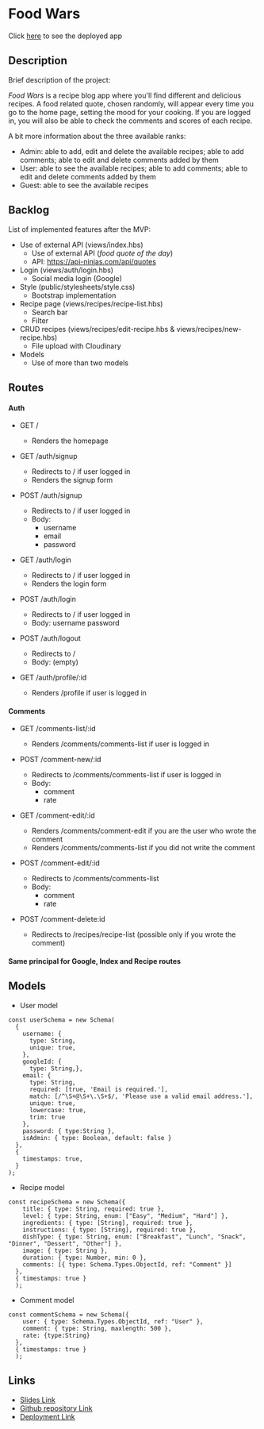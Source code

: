 # Food Wars
Click [here](http://food-wars-ironhack.herokuapp.com/) to see the deployed app

## Description
Brief description of the project:

*Food Wars* is a recipe blog app where you'll find different and delicious recipes. A food related quote, chosen randomly, will appear every time you go to the home page, setting the mood for your cooking. If you are logged in, you will also be able to check the comments and scores of each recipe. 

A bit more information about the three available ranks:
- Admin: able to add, edit and delete the available recipes; able to add comments; able to edit and delete comments added by them
- User: able to see the available recipes; able to add comments; able to edit and delete comments added by them 
- Guest: able to see the available recipes


## Backlog
List of implemented features after the MVP:

- Use of external API (views/index.hbs)
    - Use of external API (*food quote of the day*)
    - API: https://api-ninjas.com/api/quotes
- Login (views/auth/login.hbs)
    - Social media login (Google)
- Style (public/stylesheets/style.css)
    - Bootstrap implementation 
- Recipe page (views/recipes/recipe-list.hbs)
    - Search bar
    - Filter
- CRUD recipes (views/recipes/edit-recipe.hbs & views/recipes/new-recipe.hbs)
    - File upload with Cloudinary
- Models
    - Use of more than two models

## Routes

#### Auth
- GET /
    - Renders the homepage

- GET /auth/signup

    - Redirects to / if user logged in
    - Renders the signup form 

- POST /auth/signup
    - Redirects to / if user logged in
    - Body:
        - username
        - email
        - password

- GET /auth/login
    - Redirects to / if user logged in
    - Renders the login form 

- POST /auth/login
    - Redirects to / if user logged in
    - Body:
        username
        password

- POST /auth/logout
    - Redirects to /
    - Body: (empty)

- GET /auth/profile/:id
    - Renders /profile if user is logged in

#### Comments
- GET /comments-list/:id
    - Renders /comments/comments-list if user is logged in

- POST /comment-new/:id
    - Redirects to /comments/comments-list if user is logged in
    - Body:
        - comment
        - rate

- GET /comment-edit/:id
    - Renders /comments/comment-edit if you are the user who wrote the comment
    - Renders /comments/comments-list if you did not write the comment

- POST /comment-edit/:id
    - Redirects to /comments/comments-list
    - Body:
        - comment
        - rate

- POST /comment-delete:id
    - Redirects to /recipes/recipe-list (possible only if you wrote the comment)

#### Same principal for Google, Index and Recipe routes

## Models
- User model
```
const userSchema = new Schema(
  {
    username: {
      type: String,
      unique: true,
    },
    googleId: {
      type: String,},
    email: {
      type: String,
      required: [true, 'Email is required.'],
      match: [/^\S+@\S+\.\S+$/, 'Please use a valid email address.'],
      unique: true,
      lowercase: true,
      trim: true
    },
    password: { type:String },
    isAdmin: { type: Boolean, default: false }
  },
  {
    timestamps: true,
  }
);
```

- Recipe model
```
const recipeSchema = new Schema({
    title: { type: String, required: true },
    level: { type: String, enum: ["Easy", "Medium", "Hard"] },
    ingredients: { type: [String], required: true },
    instructions: { type: [String], required: true },
    dishType: { type: String, enum: ["Breakfast", "Lunch", "Snack", "Dinner", "Dessert", "Other"] },
    image: { type: String },
    duration: { type: Number, min: 0 },
    comments: [{ type: Schema.Types.ObjectId, ref: "Comment" }]
  },
  { timestamps: true }
  );
  ```

- Comment model 
```
const commentSchema = new Schema({
    user: { type: Schema.Types.ObjectId, ref: "User" },
    comment: { type: String, maxlength: 500 },
    rate: {type:String}
  },
  { timestamps: true }
  );
```

## Links
- [Slides Link](https://docs.google.com/presentation/d/1URDTppHS15OoqX4GZJir0E7xMJVKYbRotkACVFyiYxg/edit#slide=id.p6)
- [Github repository Link](https://github.com/alerodriguezabella/food-wars.git)
- [Deployment Link](http://food-wars-ironhack.herokuapp.com/)